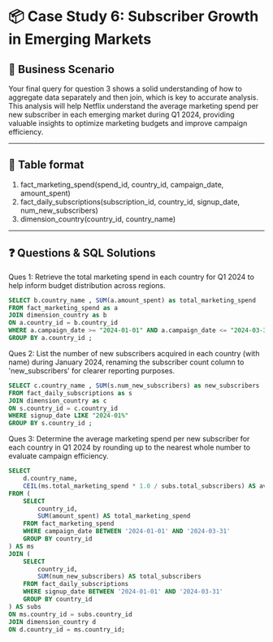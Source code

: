 # 📦 Case Study 6: Subscriber Growth in Emerging Markets

## 🧠 Business Scenario

Your final query for question 3 shows a solid understanding of how to aggregate data separately and then join, which is key to accurate analysis. This analysis will help Netflix understand the average marketing spend per new subscriber in each emerging market during Q1 2024, providing valuable insights to optimize marketing budgets and improve campaign efficiency.

---

## 🧾 Table format 

1. fact_marketing_spend(spend_id, country_id, campaign_date, amount_spent)
2. fact_daily_subscriptions(subscription_id, country_id, signup_date, num_new_subscribers)
3. dimension_country(country_id, country_name)

---

## ❓ Questions & SQL Solutions

Ques 1: Retrieve the total marketing spend in each country for Q1 2024 to help inform budget distribution across regions.

```sql
SELECT b.country_name , SUM(a.amount_spent) as total_marketing_spend
FROM fact_marketing_spend as a 
JOIN dimension_country as b
ON a.country_id = b.country_id
WHERE a.campaign_date >= "2024-01-01" AND a.campaign_date <= "2024-03-31"
GROUP BY a.country_id ;


```
Ques 2: List the number of new subscribers acquired in each country (with name) during January 2024, renaming the subscriber count column to 'new_subscribers' for clearer reporting purposes.

```sql
SELECT c.country_name , SUM(s.num_new_subscribers) as new_subscribers
FROM fact_daily_subscriptions as s
JOIN dimension_country as c
ON s.country_id = c.country_id
WHERE signup_date LIKE "2024-01%"
GROUP BY s.country_id ;
```

Ques 3: Determine the average marketing spend per new subscriber for each country in Q1 2024 by rounding up to the nearest whole number to evaluate campaign efficiency.

```sql
SELECT 
    d.country_name,
    CEIL(ms.total_marketing_spend * 1.0 / subs.total_subscribers) AS average
FROM (
    SELECT 
        country_id,
        SUM(amount_spent) AS total_marketing_spend
    FROM fact_marketing_spend
    WHERE campaign_date BETWEEN '2024-01-01' AND '2024-03-31'
    GROUP BY country_id
) AS ms
JOIN (
    SELECT 
        country_id,
        SUM(num_new_subscribers) AS total_subscribers
    FROM fact_daily_subscriptions
    WHERE signup_date BETWEEN '2024-01-01' AND '2024-03-31'
    GROUP BY country_id
) AS subs
ON ms.country_id = subs.country_id
JOIN dimension_country d
ON d.country_id = ms.country_id;


```